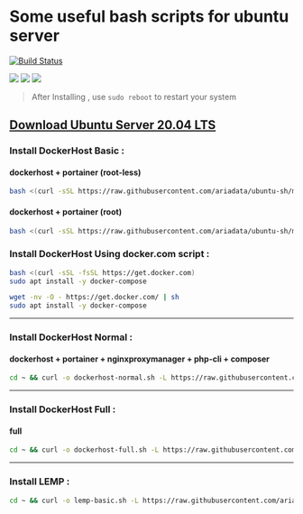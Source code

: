 # Some useful bash scripts for ubuntu server
[![Build Status](https://files.ariadata.co/file/ariadata_logo.png)](https://ariadata.co)

![](https://img.shields.io/github/stars/ariadata/ubuntu-sh.svg)
![](https://img.shields.io/github/watchers/ariadata/ubuntu-sh.svg)
![](https://img.shields.io/github/forks/ariadata/ubuntu-sh.svg)

> After Installing , use `sudo reboot` to restart your system

[Download Ubuntu Server 20.04 LTS ](https://releases.ubuntu.com/20.04/ubuntu-20.04.3-live-server-amd64.iso)
---
### Install DockerHost Basic :
#### dockerhost + portainer (root-less)
```sh
bash <(curl -sSL https://raw.githubusercontent.com/ariadata/ubuntu-sh/master/dockerhost-basic.sh)
```
#### dockerhost + portainer (root)
```sh
bash <(curl -sSL https://raw.githubusercontent.com/ariadata/ubuntu-sh/master/dockerhost-basic-root.sh)
```
### Install DockerHost Using docker.com script :
```sh
bash <(curl -sSL -fsSL https://get.docker.com)
sudo apt install -y docker-compose

wget -nv -O - https://get.docker.com/ | sh
sudo apt install -y docker-compose
```
---
### Install DockerHost Normal :
#### dockerhost + portainer + nginxproxymanager + php-cli + composer
```sh
cd ~ && curl -o dockerhost-normal.sh -L https://raw.githubusercontent.com/ariadata/ubuntu-sh/master/dockerhost-normal.sh && bash dockerhost-normal.sh
```
---
### Install DockerHost Full :
#### full
```sh
cd ~ && curl -o dockerhost-full.sh -L https://raw.githubusercontent.com/ariadata/ubuntu-sh/master/dockerhost-full.sh && bash dockerhost-full.sh
```
---
### Install LEMP :
```sh
cd ~ && curl -o lemp-basic.sh -L https://raw.githubusercontent.com/ariadata/ubuntu-sh/master/lemp-basic.sh && bash lemp-basic.sh
```
